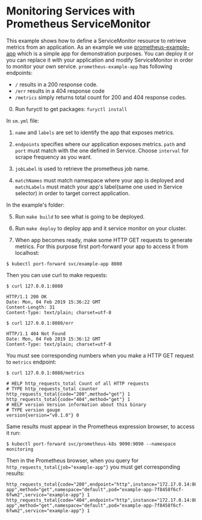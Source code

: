 # Monitoring Services with Prometheus ServiceMonitor

This example shows how to define a ServiceMonitor resource to retrieve metrics from an application. As an example we use [prometheus-example-app](https://github.com/brancz/prometheus-example-app) which is a simple app for demonstration purposes. You can deploy it or you can replace it with your application and modify ServiceMonitor in order to monitor your own service. `prometheus-example-app` has following endpoints:

- `/` results in a 200 response code. 
- `/err` results in a 404 response code
- `/metrics` simply returns total count for 200 and 404 response codes.


0. Run furyctl to get packages: `furyctl install`

In `sm.yml` file:

1. `name` and `labels` are set to identify the app that exposes metrics.

2.  `endpoints` specifies where our application exposes metrics. `path` and `port` must match with the one defined in Service. Choose `interval` for scrape frequency as you want.

3. `jobLabel`  is used to retrieve the prometheus job name.

4. `matchNames` must match namespace where your app is deployed and `matchLabels` must match your app's label(same one used in Service selector) in order to target correct application.

In the example's folder:

5. Run `make build` to see what is going to be deployed.

6. Run `make deploy` to deploy app and it service monitor on your cluster.

7. When app becomes ready, make some HTTP GET requests to generate metrics. For this purpose first port-forward your app to access it from localhost:

`$ kubectl port-forward svc/example-app 8080`

Then you can use curl to make requests:

```
$ curl 127.0.0.1:8080

HTTP/1.1 200 OK
Date: Mon, 04 Feb 2019 15:36:22 GMT
Content-Length: 31
Content-Type: text/plain; charset=utf-8
```

```
$ curl 127.0.0.1:8080/err

HTTP/1.1 404 Not Found
Date: Mon, 04 Feb 2019 15:36:12 GMT
Content-Type: text/plain; charset=utf-8
```

You must see corresponding numbers when you make a HTTP GET request to `metrics` endpoint:

```
$ curl 127.0.0.1:8080/metrics

# HELP http_requests_total Count of all HTTP requests
# TYPE http_requests_total counter
http_requests_total{code="200",method="get"} 1
http_requests_total{code="404",method="get"} 1
# HELP version Version information about this binary
# TYPE version gauge
version{version="v0.1.0"} 0
```

Same results must appear in the Prometheus expression browser, to access it run:

`$ kubectl port-forward svc/prometheus-k8s 9090:9090 --namespace monitoring`

Then in the Prometheus browser, when you query for `http_requests_total{job="example-app"}` you must get corresponding results:

```
http_requests_total{code="200",endpoint="http",instance="172.17.0.14:8080",job="example-app",method="get",namespace="default",pod="example-app-7f8458f6cf-6fwm2",service="example-app"}	1
http_requests_total{code="404",endpoint="http",instance="172.17.0.14:8080",job="example-app",method="get",namespace="default",pod="example-app-7f8458f6cf-6fwm2",service="example-app"} 1
```
